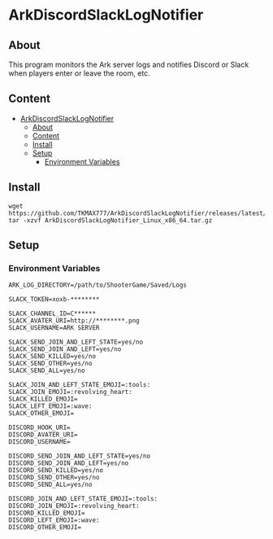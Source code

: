 # ArkDiscordSlackLogNotifier

## About

This program monitors the Ark server logs and notifies Discord or Slack when players enter or leave the room, etc.

## Content

<!-- TOC -->

- [ArkDiscordSlackLogNotifier](#arkdiscordslacklognotifier)
    - [About](#about)
    - [Content](#content)
    - [Install](#install)
    - [Setup](#setup)
        - [Environment Variables](#environment-variables)

<!-- /TOC -->

## Install

```
wget https://github.com/TKMAX777/ArkDiscordSlackLogNotifier/releases/latest/download/ArkDiscordSlackLogNotifier_Linux_x86_64.tar.gz
tar -xzvf ArkDiscordSlackLogNotifier_Linux_x86_64.tar.gz
```

## Setup

### Environment Variables

```
ARK_LOG_DIRECTORY=/path/to/ShooterGame/Saved/Logs

SLACK_TOKEN=xoxb-********

SLACK_CHANNEL_ID=C******
SLACK_AVATER_URI=http://********.png
SLACK_USERNAME=ARK SERVER

SLACK_SEND_JOIN_AND_LEFT_STATE=yes/no
SLACK_SEND_JOIN_AND_LEFT=yes/no
SLACK_SEND_KILLED=yes/no
SLACK_SEND_OTHER=yes/no
SLACK_SEND_ALL=yes/no

SLACK_JOIN_AND_LEFT_STATE_EMOJI=:tools: 
SLACK_JOIN_EMOJI=:revolving_heart:
SLACK_KILLED_EMOJI=
SLACK_LEFT_EMOJI=:wave: 
SLACK_OTHER_EMOJI=

DISCORD_HOOK_URI=
DISCORD_AVATER_URI=
DISCORD_USERNAME=

DISCORD_SEND_JOIN_AND_LEFT_STATE=yes/no
DISCORD_SEND_JOIN_AND_LEFT=yes/no
DISCORD_SEND_KILLED=yes/no
DISCORD_SEND_OTHER=yes/no
DISCORD_SEND_ALL=yes/no

DISCORD_JOIN_AND_LEFT_STATE_EMOJI=:tools: 
DISCORD_JOIN_EMOJI=:revolving_heart:
DISCORD_KILLED_EMOJI=
DISCORD_LEFT_EMOJI=:wave: 
DISCORD_OTHER_EMOJI=
```
